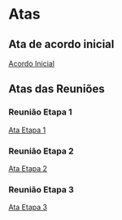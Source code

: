# Atas

## Ata de acordo inicial

<a href="./ADS_-_Ata_Acordo_Inicial.docx.pdf">Acordo Inicial</a>

## Atas das Reuniões

### Reunião Etapa 1

<a href="./Reunião Etapa 1/ADS - Ata de Reunião.docx.pdf">Ata Etapa 1</a>

### Reunião Etapa 2

<a href="./Reunião Etapa 2/ADS - Ata de Reunião 2.pdf">Ata Etapa 2</a>

### Reunião Etapa 3

<a href="./Reunião Etapa 3/ADS - Ata de Reunião 3.pdf">Ata Etapa 3</a>
